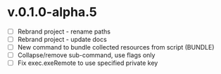 # v.0.1.0-alpha.5
* [ ] Rebrand project - rename paths
* [ ] Rebrand project - update docs
* [ ] New command to bundle collected resources from script (BUNDLE)
* [ ] Collapse/remove sub-command, use flags only
* [ ] Fix exec.exeRemote to use specified private key
